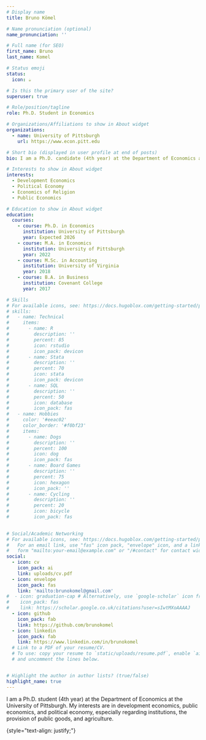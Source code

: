 ```yaml
---
# Display name
title: Bruno Kömel

# Name pronunciation (optional)
name_pronunciation: ''

# Full name (for SEO)
first_name: Bruno
last_name: Komel

# Status emoji
status:
  icon: ☕️

# Is this the primary user of the site?
superuser: true

# Role/position/tagline
role: Ph.D. Student in Economics

# Organizations/Affiliations to show in About widget
organizations:
  - name: University of Pittsburgh
    url: https://www.econ.pitt.edu

# Short bio (displayed in user profile at end of posts)
bio: I am a Ph.D. candidate (4th year) at the Department of Economics at the University of Pittsburgh. My interests are in development economics, public economics, economics of religion, and political economy, especially regarding institutions, the provision of public goods, and agriculture.

# Interests to show in About widget
interests:
  - Development Economics
  - Political Economy
  - Economics of Religion
  - Public Economics

# Education to show in About widget
education:
  courses:
    - course: Ph.D. in Economics
      institution: University of Pittsburgh
      year: Expected 2026
    - course: M.A. in Economics
      institution: University of Pittsburgh
      year: 2022
    - course: M.Sc. in Accounting
      institution: University of Virginia
      year: 2018
    - course: B.A. in Business
      institution: Covenant College
      year: 2017

# Skills
# For available icons, see: https://docs.hugoblox.com/getting-started/page-builder/#icons
# skills:
#   - name: Technical
#     items: 
#       - name: R
#         description: ''
#         percent: 85
#         icon: rstudio
#         icon_pack: devicon
#       - name: Stata
#         description: ''
#         percent: 70
#         icon: stata
#         icon_pack: devicon
#       - name: SQL
#         description: ''
#         percent: 50
#         icon: database
#         icon_pack: fas
#   - name: Hobbies
#     color: '#eeac02'
#     color_border: '#f0bf23'
#     items: 
#       - name: Dogs
#         description: ''
#         percent: 100
#         icon: dog
#         icon_pack: fas
#       - name: Board Games
#         description: ''
#         percent: 75
#         icon: hexagon
#         icon_pack: ''
#       - name: Cycling
#         description: ''
#         percent: 20
#         icon: bicycle
#         icon_pack: fas
   

# Social/Academic Networking
# For available icons, see: https://docs.hugoblox.com/getting-started/page-builder/#icons
#   For an email link, use "fas" icon pack, "envelope" icon, and a link in the
#   form "mailto:your-email@example.com" or "/#contact" for contact widget.
social:
  - icon: cv
    icon_pack: ai
    link: uploads/cv.pdf
  - icon: envelope
    icon_pack: fas
    link: 'mailto:brunokomel@gmail.com'
#  - icon: graduation-cap # Alternatively, use `google-scholar` icon from `ai` icon pack
#    icon_pack: fas
#    link: https://scholar.google.co.uk/citations?user=sIwtMXoAAAAJ
  - icon: github
    icon_pack: fab
    link: https://github.com/brunokomel
  - icon: linkedin
    icon_pack: fab
    link: https://www.linkedin.com/in/brunokomel
  # Link to a PDF of your resume/CV.
  # To use: copy your resume to `static/uploads/resume.pdf`, enable `ai` icons in `params.yaml`,
  # and uncomment the lines below.


# Highlight the author in author lists? (true/false)
highlight_name: true
---
```


 I am a Ph.D. student (4th year) at the Department of Economics at the University of Pittsburgh. My interests are in development economics, public economics, and political economy, especially regarding institutions, the provision of public goods, and agriculture.

{style="text-align: justify;"}
